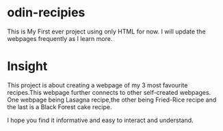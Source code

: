 # odin-recipies
This is My First ever project using only HTML for now. I will update the webpages frequently as I learn more.
# Insight
This project is about creating a webpage of my 3 most favourite recipes.This webpage further connects to other self-created webpages.
One webpage being Lasagna recipe,the other being Fried-Rice recipe and the last is a Black Forest cake recipe.

I hope you find it informative and easy to interact and understand.
